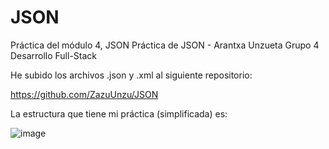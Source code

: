 # JSON
Práctica del módulo 4, JSON
Práctica de JSON - Arantxa Unzueta
Grupo 4 Desarrollo Full-Stack


He subido los archivos .json y .xml al siguiente repositorio:

https://github.com/ZazuUnzu/JSON

La estructura que tiene mi práctica (simplificada) es:

![image](https://user-images.githubusercontent.com/77108548/113710803-7552c280-96e4-11eb-8578-76aa2eab53d1.png)

